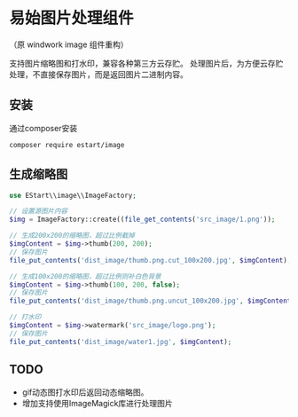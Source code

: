 易始图片处理组件
=============================

（原 windwork image 组件重构）

支持图片缩略图和打水印，兼容各种第三方云存贮。
处理图片后，为方便云存贮处理，不直接保存图片，而是返回图片二进制内容。


## 安装

通过composer安装

```
composer require estart/image
```

## 生成缩略图
```php
use EStart\\image\\ImageFactory;

// 设置源图片内容
$img = ImageFactory::create((file_get_contents('src_image/1.png'));

// 生成200x200的缩略图，超过比例截掉
$imgContent = $img->thumb(200, 200);
// 保存图片
file_put_contents('dist_image/thumb.png.cut_100x200.jpg', $imgContent);

// 生成100x200的缩略图，超过比例则补白色背景
$imgContent = $img->thumb(100, 200, false);
// 保存图片
file_put_contents('dist_image/thumb.png.uncut_100x200.jpg', $imgContent);

// 打水印
$imgContent = $img->watermark('src_image/logo.png');
// 保存图片
file_put_contents('dist_image/water1.jpg', $imgContent);

```

## TODO
- gif动态图打水印后返回动态缩略图。
- 增加支持使用ImageMagick库进行处理图片

